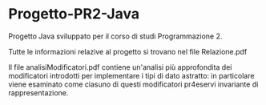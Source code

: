 # Progetto-PR2-Java
Progetto Java sviluppato per il corso di studi Programmazione 2.

Tutte le informazioni relazive al progetto si trovano nel file Relazione.pdf

Il file analisiModificatori.pdf contiene un'analisi più approfondita dei modificatori introdotti per implementare i tipi di dato astratto: in particolare viene esaminato
come ciasuno di questi modificatori pr4eservi invariante di rappresentazione.
